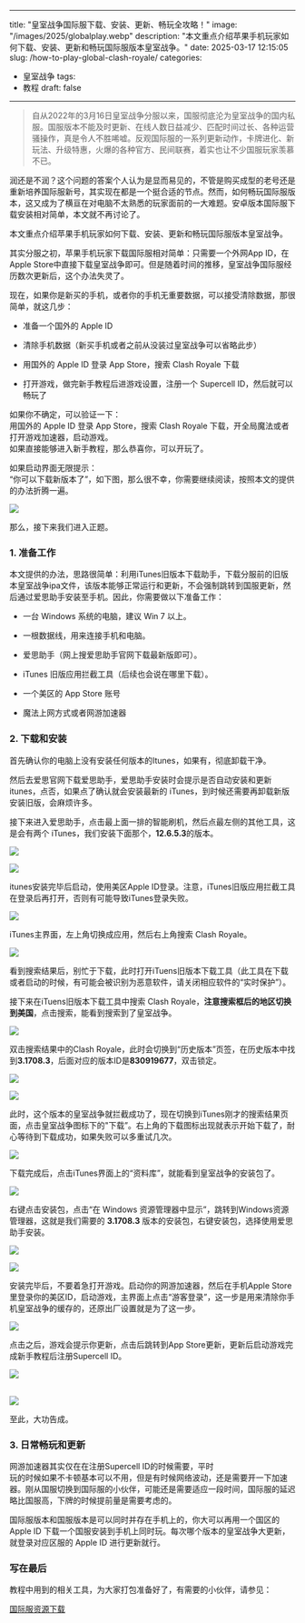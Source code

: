 
---
title: "皇室战争国际服下载、安装、更新、畅玩全攻略！"
image: "/images/2025/globalplay.webp"
description: "本文重点介绍苹果手机玩家如何下载、安装、更新和畅玩国际服版本皇室战争。"
date: 2025-03-17 12:15:05
slug: /how-to-play-global-clash-royale/
categories:
  - 皇室战争
tags:
  - 教程
draft: false
---

  
> 自从2022年的3月16日皇室战争分服以来，国服彻底沦为皇室战争的国内私服。国服版本不能及时更新、在线人数日益减少、匹配时间过长、各种运营骚操作，真是令人不胜唏嘘。反观国际服的一系列更新动作，卡牌进化、新玩法、升级特惠，火爆的各种官方、民间联赛，着实也让不少国服玩家羡慕不已。  
  
  
润还是不润？这个问题的答案个人认为是显而易见的，不管是购买成型的老号还是重新培养国际服新号，其实现在都是一个挺合适的节点。然而，如何畅玩国际服版本，这又成为了横亘在对电脑不太熟悉的玩家面前的一大难题。安卓版本国际服下载安装相对简单，本文就不再讨论了。  
  
  
本文重点介绍苹果手机玩家如何下载、安装、更新和畅玩国际服版本皇室战争。  
  
  
  
其实分服之初，苹果手机玩家下载国际服相对简单：只需要一个外网App ID，在Apple Store中直接下载皇室战争即可。但是随着时间的推移，皇室战争国际服经历数次更新后，这个办法失灵了。  
  
  
现在，如果你是新买的手机，或者你的手机无重要数据，可以接受清除数据，那很简单，就这几步：  
- 准备一个国外的 Apple ID  
  
- 清除手机数据（新买手机或者之前从没装过皇室战争可以省略此步）  
  
- 用国外的 Apple ID 登录 App Store，搜索 Clash Royale 下载  
  
- 打开游戏，做完新手教程后进游戏设置，注册一个 Supercell ID，然后就可以畅玩了  
  
如果你不确定，可以验证一下：  
用国外的 Apple ID 登录 App Store，搜索 Clash Royale 下载，开全局魔法或者打开游戏加速器，启动游戏。  
如果直接能够进入新手教程，那么恭喜你，可以开玩了。  
  
如果启动界面无限提示：  
“你可以下载新版本了”，如下图，那么很不幸，你需要继续阅读，按照本文的提供的办法折腾一遍。  
  
![](c454d4dd2aae44471a4fd88a7bb8ceb0.png)  
  
  
那么，接下来我们进入正题。  
  
  
### 1. 准备工作
  
本文提供的办法，思路很简单：利用iTunes旧版本下载助手，下载分服前的旧版本皇室战争ipa文件，该版本能够正常运行和更新，不会强制跳转到国服更新，然后通过爱思助手安装至手机。因此，你需要做以下准备工作：  
- 一台 Windows 系统的电脑，建议 Win 7 以上。  
  
- 一根数据线，用来连接手机和电脑。  
  
- 爱思助手（网上搜爱思助手官网下载最新版即可）。  
  
- iTunes 旧版应用拦截工具（后续也会说在哪里下载）。  
  
- 一个美区的 App Store 账号  
  
- 魔法上网方式或者网游加速器  
  
  
  
  
### 2. 下载和安装  
  
首先确认你的电脑上没有安装任何版本的Itunes，如果有，彻底卸载干净。  
  
然后去爱思官网下载爱思助手，爱思助手安装时会提示是否自动安装和更新itunes，点否，如果点了确认就会安装最新的 iTunes，到时候还需要再卸载新版安装旧版，会麻烦许多。  
  
接下来进入爱思助手，点击最上面一排的智能刷机，然后点最左侧的其他工具，这是会有两个 iTunes，我们安装下面那个，**12.6.5.3**的版本。  
  
  
![](4e225b3a29c6f6c8c5f339a06df600c7.png)  
  
  
![](c9f8e3b1dda8131c9e214df60f680691.png)  
  
itunes安装完毕后启动，使用美区Apple ID登录。注意，iTunes旧版应用拦截工具在登录后再打开，否则有可能导致iTunes登录失败。  
  
![](5510a6c24c96f25f858ed238cef0376d.png)  
  
  
iTunes主界面，左上角切换成应用，然后右上角搜索 Clash Royale。  
  
![](2ea7c6653df7a1b0b9e40bad46e8050a.png)  
  
看到搜索结果后，别忙于下载，此时打开iTuens旧版本下载工具（此工具在下载或者启动的时候，有可能会被识别为恶意软件，请关闭相应软件的“实时保护”）。  
  
接下来在iTuens旧版本下载工具中搜索 Clash Royale，**注意搜索框后的地区切换到美国**，点击搜索，能看到搜索到了皇室战争。  
  
![](15c6afa4bade196e2b82e3cbcb27ee36.png)  
  
  
  
双击搜索结果中的Clash Royale，此时会切换到“历史版本”页签，在历史版本中找到**3.1708.3**，后面对应的版本ID是**830919677**，双击锁定。  
  
![](893698612e037eb3eaa4e02947bb6cce.png)  
  
![](0189b0c02f13c757c49b3be18bafc80b.png)  
  
  
此时，这个版本的皇室战争就拦截成功了，现在切换到iTunes刚才的搜索结果页面，点击皇室战争图标下的"下载”。右上角的下载图标出现就表示开始下载了，耐心等待到下载成功，如果失败可以多重试几次。  
  
![](a955428e1eca8fad4b347596df21916d.png)  
  
  
  
  
  
下载完成后，点击iTunes界面上的“资料库”，就能看到皇室战争的安装包了。  
  
![](8bf3ad7979a65e77121db25c39fb85c2.png)  
  
右键点击安装包，点击“在 Windows 资源管理器中显示”，跳转到Windows资源管理器，这就是我们需要的 **3.1708.3** 版本的安装包，右键安装包，选择使用爱思助手安装。  
  
![](cb29812f3bb773663691d58a156a111d.png)  
  
![](c16ac6499fdae10e5dbd2dc142a5cf28.png)  
  
安装完毕后，不要着急打开游戏。启动你的网游加速器，然后在手机Apple Store里登录你的美区ID，启动游戏，主界面上点击“游客登录”，这一步是用来清除你手机皇室战争的缓存的，还原出厂设置就是为了这一步。  
  
![](e4e072f77d8ef7ef8428df5c409e1228.png)  
  
点击之后，游戏会提示你更新，点击后跳转到App Store更新，更新后启动游戏完成新手教程后注册Supercell ID。  
  
![](a91815ac34b262843885ee93c14b1693.png)  
   
  
![](9f24769ccb46a15b199c2869c3464f2b.png)  
  
至此，大功告成。  
  
  
  
### 3. 日常畅玩和更新  
  
网游加速器其实仅在在注册Supercell ID的时候需要，平时  
玩的时候如果不卡顿基本可以不用，但是有时候网络波动，还是需要开一下加速器。刚从国服切换到国际服的小伙伴，可能还是需要适应一段时间，国际服的延迟略比国服高，下牌的时候提前量是需要考虑的。  
  
国际服版本和国服版本是可以同时并存在手机上的，你大可以再用一个国区的 Apple ID 下载一个国服安装到手机上同时玩。每次哪个版本的皇室战争大更新，就登录对应区服的 Apple ID 进行更新就行。  
  
  
  
### 写在最后  
  
教程中用到的相关工具，为大家打包准备好了，有需要的小伙伴，请参见：

[国际服资源下载](/global)

  
  
